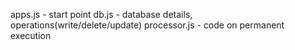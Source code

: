 apps.js - start point
db.js - database details, operations(write/delete/update)
processor.js - code on permanent execution